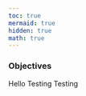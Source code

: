 ```yaml
---
toc: true
mermaid: true
hidden: true
math: true
---
```


### Objectives

Hello Testing Testing

<!-- {% include embed/youtube.html id='10oQMHadGos' %} -->